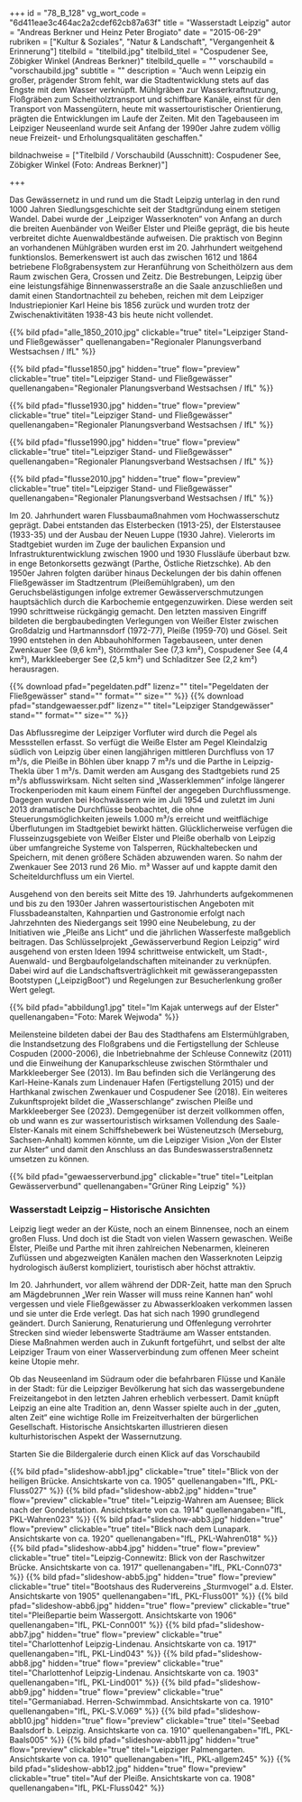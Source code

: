 +++
id = "78_B_128"
vg_wort_code = "6d411eae3c464ac2a2cdef62cb87a63f"
title = "Wasserstadt Leipzig"
autor = "Andreas Berkner und Heinz Peter Brogiato"
date = "2015-06-29"
rubriken = ["Kultur & Soziales", "Natur & Landschaft", "Vergangenheit & Erinnerung"]
titelbild = "titelbild.jpg"
titelbild_titel = "Cospudener See, Zöbigker Winkel (Andreas Berkner)"
titelbild_quelle = ""
vorschaubild = "vorschaubild.jpg"
subtitle = ""
description = "Auch wenn Leipzig ein großer, prägender Strom fehlt, war die Stadtentwicklung stets auf das Engste mit dem Wasser verknüpft. Mühlgräben zur Wasserkraftnutzung, Floßgräben zum Scheitholztransport und schiffbare Kanäle, einst für den Transport von Massengütern, heute mit wassertouristischer Orientierung, prägten die Entwicklungen im Laufe der Zeiten. Mit den Tagebauseen im Leipziger Neuseenland wurde seit Anfang der 1990er Jahre zudem völlig neue Freizeit- und Erholungsqualitäten geschaffen."

bildnachweise = ["Titelbild / Vorschaubild (Ausschnitt): Cospudener See, Zöbigker Winkel (Foto: Andreas Berkner)"]

+++

Das Gewässernetz in und rund um die Stadt Leipzig unterlag in den rund 1000 Jahren Siedlungsgeschichte seit der Stadtgründung einem stetigen Wandel. Dabei wurde der „Leipziger Wasserknoten“ von Anfang an durch die breiten Auenbänder von Weißer Elster und Pleiße geprägt, die bis heute verbreitet dichte Auenwaldbestände aufweisen. Die praktisch von Beginn an vorhandenen Mühlgräben wurden erst im 20. Jahrhundert weitgehend funktionslos. Bemerkenswert ist auch das zwischen 1612 und 1864 betriebene Floßgrabensystem zur Heranführung von Scheithölzern aus dem Raum zwischen Gera, Crossen und Zeitz. Die Bestrebungen, Leipzig über eine leistungsfähige Binnenwasserstraße an die Saale anzuschließen und damit einen Standortnachteil zu beheben, reichen mit dem Leipziger Industriepionier Karl Heine bis 1856 zurück und wurden trotz der Zwischenaktivitäten 1938-43 bis heute nicht vollendet.

{{% bild pfad="alle_1850_2010.jpg" clickable="true" titel="Leipziger Stand- und Fließgewässer" quellenangaben="Regionaler Planungsverband Westsachsen / IfL" %}}

{{% bild pfad="flusse1850.jpg" hidden="true" flow="preview" clickable="true" titel="Leipziger Stand- und Fließgewässer" quellenangaben="Regionaler Planungsverband Westsachsen / IfL" %}}

{{% bild pfad="flusse1930.jpg"  hidden="true"  flow="preview" clickable="true" titel="Leipziger Stand- und Fließgewässer" quellenangaben="Regionaler Planungsverband Westsachsen / IfL" %}}

{{% bild pfad="flusse1990.jpg" hidden="true"  flow="preview" clickable="true" titel="Leipziger Stand- und Fließgewässer" quellenangaben="Regionaler Planungsverband Westsachsen / IfL" %}}

{{% bild pfad="flusse2010.jpg"  hidden="true" flow="preview" clickable="true" titel="Leipziger Stand- und Fließgewässer" quellenangaben="Regionaler Planungsverband Westsachsen / IfL" %}}


Im 20. Jahrhundert waren Flussbaumaßnahmen vom Hochwasserschutz geprägt. Dabei entstanden das Elsterbecken (1913-25), der Elsterstausee (1933-35) und der Ausbau der Neuen Luppe (1930 Jahre). Vielerorts im Stadtgebiet wurden im Zuge der baulichen Expansion und Infrastrukturentwicklung zwischen 1900 und 1930 Flussläufe überbaut bzw. in enge Betonkorsetts gezwängt (Parthe, Östliche Rietzschke). Ab den 1950er Jahren folgten darüber hinaus Deckelungen der bis dahin offenen Fließgewässer im Stadtzentrum (Pleißemühlgraben), um den Geruchsbelästigungen infolge extremer Gewässerverschmutzungen hauptsächlich durch die Karbochemie entgegenzuwirken. Diese werden seit 1990 schrittweise rückgängig gemacht. Den letzten massiven Eingriff bildeten die bergbaubedingten Verlegungen von Weißer Elster zwischen Großdalzig und Hartmannsdorf (1972-77), Pleiße (1959-70) und Gösel. Seit 1990 entstehen in den Abbauhohlformen Tagebauseen, unter denen Zwenkauer See (9,6 km²), Störmthaler See (7,3 km²), Cospudener See (4,4 km²), Markkleeberger See (2,5 km²) und Schladitzer See (2,2 km²) herausragen.

{{% download pfad="pegeldaten.pdf" lizenz="" titel="Pegeldaten der Fließgewässer" stand="" format="" size="" %}}
{{% download pfad="standgewaesser.pdf" lizenz="" titel="Leipziger Standgewässer" stand="" format="" size="" %}}

Das Abflussregime der Leipziger Vorfluter wird durch die Pegel als Messstellen erfasst. So verfügt die Weiße Elster am Pegel Kleindalzig südlich von Leipzig über einen langjährigen mittleren Durchfluss von 17 m³/s, die Pleiße in Böhlen über knapp 7 m³/s und die Parthe in Leipzig-Thekla über 1 m³/s. Damit werden am Ausgang des Stadtgebiets rund 25 m³/s abflusswirksam. Nicht selten sind „Wasserklemmen“ infolge längerer Trockenperioden mit kaum einem Fünftel der angegeben Durchflussmenge. Dagegen wurden bei Hochwässern wie im Juli 1954 und zuletzt im Juni 2013 dramatische Durchflüsse beobachtet, die ohne Steuerungsmöglichkeiten jeweils 1.000 m³/s erreicht und weitflächige Überflutungen im Stadtgebiet bewirkt hätten. Glücklicherweise verfügen die Flusseinzugsgebiete von Weißer Elster und Pleiße oberhalb von Leipzig über umfangreiche Systeme von Talsperren, Rückhaltebecken und Speichern, mit denen größere Schäden abzuwenden waren. So nahm der Zwenkauer See 2013 rund 26 Mio. m³ Wasser auf und kappte damit den Scheiteldurchfluss um ein Viertel.


Ausgehend von den bereits seit Mitte des 19. Jahrhunderts aufgekommenen und bis zu den 1930er Jahren wassertouristischen Angeboten mit Flussbadeanstalten, Kahnpartien und Gastronomie erfolgt nach Jahrzehnten des Niedergangs seit 1990 eine Neubelebung, zu der Initiativen wie „Pleiße ans Licht“ und die jährlichen Wasserfeste maßgeblich beitragen. Das Schlüsselprojekt „Gewässerverbund Region Leipzig“ wird ausgehend von ersten Ideen 1994 schrittweise entwickelt, um Stadt-, Auenwald- und Bergbaufolgelandschaften miteinander zu verknüpfen. Dabei wird auf die Landschaftsverträglichkeit mit gewässerangepassten Bootstypen („LeipzigBoot“) und Regelungen zur Besucherlenkung großer Wert gelegt. 

{{% bild pfad="abbildung1.jpg" titel="Im Kajak unterwegs auf der Elster" quellenangaben="Foto: Marek Wejwoda" %}}

Meilensteine bildeten dabei der Bau des Stadthafens am Elstermühlgraben, die Instandsetzung des Floßgrabens und die Fertigstellung der Schleuse Cospuden (2000-2006), die Inbetriebnahme der Schleuse Connewitz (2011) und die Einweihung der Kanuparkschleuse zwischen Störmthaler und Markkleeberger See (2013). Im Bau befinden sich die Verlängerung des Karl-Heine-Kanals zum Lindenauer Hafen (Fertigstellung 2015) und der Harthkanal zwischen Zwenkauer und Cospudener See (2018). Ein weiteres Zukunftsprojekt bildet die „Wasserschlange“ zwischen Pleiße und Markkleeberger See (2023). Demgegenüber ist derzeit vollkommen offen, ob und wann es zur wassertouristisch wirksamen Vollendung des Saale-Elster-Kanals mit einem Schiffshebewerk bei Wüsteneutzsch (Merseburg, Sachsen-Anhalt) kommen könnte, um die Leipziger Vision „Von der Elster zur Alster“ und damit den Anschluss an das Bundeswasserstraßennetz umsetzen zu können.


{{% bild pfad="gewaesserverbund.jpg" clickable="true" titel="Leitplan Gewässerverbund" quellenangaben="Grüner Ring Leipzig" %}}


### Wasserstadt  Leipzig – Historische Ansichten 

Leipzig liegt weder an der Küste, noch an einem Binnensee, noch an einem großen Fluss. Und doch ist die Stadt von vielen Wassern gewaschen. Weiße Elster, Pleiße und Parthe mit ihren zahlreichen Nebenarmen, kleineren Zuflüssen und abgezweigten Kanälen machen den Wasserknoten Leipzig hydrologisch äußerst kompliziert, touristisch aber höchst attraktiv.

Im 20. Jahrhundert, vor allem während der DDR-Zeit, hatte man den Spruch am Mägdebrunnen „Wer rein Wasser will muss reine Kannen han“ wohl vergessen und viele Fließgewässer zu Abwasserkloaken verkommen lassen und sie unter die Erde verlegt. Das hat sich nach 1990 grundlegend geändert. Durch Sanierung, Renaturierung und Offenlegung verrohrter Strecken sind wieder lebenswerte Stadträume am Wasser entstanden. Diese Maßnahmen werden auch in Zukunft fortgeführt, und selbst der alte Leipziger Traum von einer Wasserverbindung zum offenen Meer scheint keine Utopie mehr. 

Ob das Neuseenland im Südraum oder die befahrbaren Flüsse und Kanäle in der Stadt: für die Leipziger Bevölkerung hat sich das wassergebundene Freizeitangebot in den letzten Jahren erheblich verbessert. Damit knüpft Leipzig an eine alte Tradition an, denn Wasser spielte auch in der „guten, alten Zeit“ eine wichtige Rolle im Freizeitverhalten der bürgerlichen Gesellschaft. Historische Ansichtskarten illustrieren diesen kulturhistorischen Aspekt der Wassernutzung.

Starten Sie die Bildergalerie durch einen Klick auf das Vorschaubild

{{% bild pfad="slideshow-abb1.jpg" clickable="true"  titel="Blick von der heiligen Brücke. Ansichtskarte von ca. 1905" quellenangaben="IfL, PKL-Fluss027" %}}
{{% bild pfad="slideshow-abb2.jpg" hidden="true" flow="preview" clickable="true"  titel="Leipzig-Wahren am Auensee; Blick nach der Gondelstation. Ansichtskarte von ca. 1914" quellenangaben="IfL, PKL-Wahren023" %}}
{{% bild pfad="slideshow-abb3.jpg" hidden="true"  flow="preview" clickable="true"  titel="Blick nach dem Lunapark. Ansichtskarte von ca. 1920" quellenangaben="IfL, PKL-Wahren018" %}}
{{% bild pfad="slideshow-abb4.jpg" hidden="true" flow="preview" clickable="true"  titel="Leipzig-Connewitz: Blick von der Raschwitzer Brücke. Ansichtskarte von ca. 1917" quellenangaben="IfL, PKL-Conn073" %}}
{{% bild pfad="slideshow-abb5.jpg" hidden="true" flow="preview" clickable="true"  titel="Bootshaus des Rudervereins „Sturmvogel“ a.d. Elster. Ansichtskarte von 1905" quellenangaben="IfL, PKL-Fluss001" %}}
{{% bild pfad="slideshow-abb6.jpg" hidden="true" flow="preview" clickable="true"  titel="Pleißepartie beim Wassergott. Ansichtskarte von 1906" quellenangaben="IfL, PKL-Conn001" %}}
{{% bild pfad="slideshow-abb7.jpg" hidden="true" flow="preview" clickable="true"  titel="Charlottenhof Leipzig-Lindenau. Ansichtskarte von ca. 1917" quellenangaben="IfL, PKL-Lind043" %}}
{{% bild pfad="slideshow-abb8.jpg" hidden="true" flow="preview" clickable="true"  titel="Charlottenhof Leipzig-Lindenau. Ansichtskarte von ca. 1903" quellenangaben="IfL, PKL-Lind001" %}}
{{% bild pfad="slideshow-abb9.jpg" hidden="true" flow="preview" clickable="true"  titel="Germaniabad. Herren-Schwimmbad. Ansichtskarte von ca. 1910" quellenangaben="IfL, PKL-S.V.069" %}}
{{% bild pfad="slideshow-abb10.jpg" hidden="true" flow="preview" clickable="true"  titel="Seebad Baalsdorf b. Leipzig. Ansichtskarte von ca. 1910" quellenangaben="IfL, PKL-Baals005" %}}
{{% bild pfad="slideshow-abb11.jpg" hidden="true" flow="preview" clickable="true"  titel="Leipziger Palmengarten. Ansichtskarte von ca. 1910" quellenangaben="IfL, PKL-allgem245" %}}
{{% bild pfad="slideshow-abb12.jpg" hidden="true" flow="preview" clickable="true"  titel="Auf der Pleiße. Ansichtskarte von ca. 1908" quellenangaben="IfL, PKL-Fluss042" %}}
